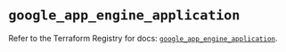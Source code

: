 # `google_app_engine_application`

Refer to the Terraform Registry for docs: [`google_app_engine_application`](https://registry.terraform.io/providers/hashicorp/google/6.6.0/docs/resources/app_engine_application).
